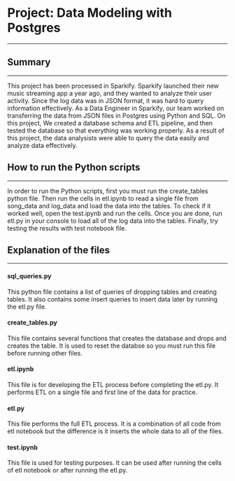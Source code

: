 # Project: Data Modeling with Postgres

---

## Summary

---

This project has been processed in Sparkify.
Sparkify launched their new music streaming app a year ago, and they wanted to analyze their user activity. Since the log data was in JSON format, it was hard to query information effectively.
As a Data Engineer in Sparkify, our team worked on transferring the data from JSON files in Postgres using Python and SQL. On this project, We created a database schema and ETL pipeline, and then tested the database so that everything was working properly. As a result of this project, the data analysists were able to query the data easily and analyze data effectively.


## How to run the Python scripts

---

In order to run the Python scripts, first you must run the create_tables python file. Then run the cells in etl.ipynb to read a single file from song_data and log_data and load the data into the tables. To check if it worked well, open the test.ipynb and run the cells. Once you are done, run etl.py in your console to load all of the log data into the tables. Finally, try testing the results with test notebook file.  


## Explanation of the files

---

#### sql_queries.py

This python file contains a list of queries of dropping tables and creating tables.
It also contains some insert queries to insert data later by running the etl.py file. 


#### create_tables.py

This file contains several functions that creates the database and drops and creates the table.
It is used to reset the databse so you must run this file before running other files.

#### etl.ipynb

This file is for developing the ETL process before completing the etl.py.
It performs ETL on a single file and first line of the data for practice.

#### etl.py

This file performs the full ETL process. It is a combination of all code from etl notebook but the difference is it inserts the whole data to all of the files. 

#### test.ipynb

This file is used for testing purposes. It can be used after running the cells of etl notebook or after running the etl.py. 


